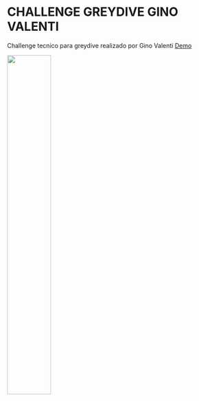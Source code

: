 # CHALLENGE GREYDIVE GINO VALENTI

Challenge tecnico para greydive realizado por Gino Valenti
<a href="https://challenge-greydive-gino-valenti.vercel.app/">Demo</a>
<div aling="left">
 <img align="left" width=45%   src="https://media.discordapp.net/attachments/849741352882929714/1061687375677358110/image.png?width=1202&height=676">
 </div>


